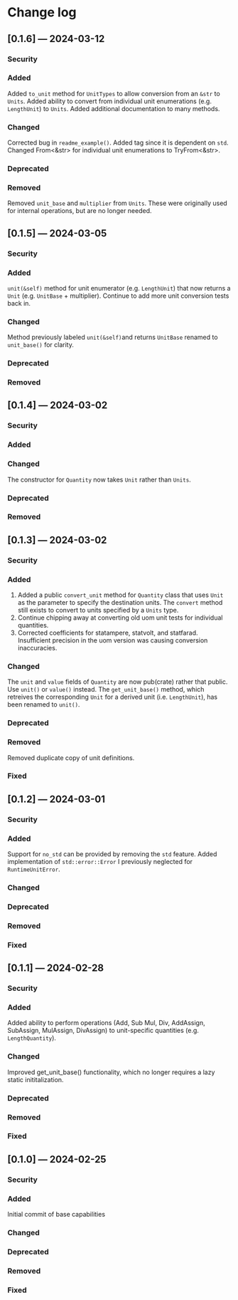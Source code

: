 # Change log
<!-- Template:
## [version] — YYYY-MM-DD

### Security
### Added
### Changed
### Deprecated
### Removed
### Fixed
-->
## [0.1.6] — 2024-03-12

### Security
### Added
Added `to_unit` method for `UnitTypes` to allow conversion from an `&str` to `Units`.
Added ability to convert from individual unit enumerations (e.g. `LengthUnit`) to `Units`.
Added additional documentation to many methods.
### Changed
Corrected bug in `readme_example()`. Added tag since it is dependent on `std`.
Changed From<&str> for individual unit enumerations to TryFrom<&str>.
### Deprecated
### Removed
Removed `unit_base` and `multiplier` from `Units`. These were originally used for internal operations, but are no longer needed.


## [0.1.5] — 2024-03-05

### Security
### Added
`unit(&self)` method for unit enumerator (e.g. `LengthUnit`) that now returns a `Unit` (e.g. `UnitBase` + multiplier). 
Continue to add more unit conversion tests back in.
### Changed
Method previously labeled `unit(&self)`and returns `UnitBase` renamed to `unit_base()` for clarity. 
### Deprecated
### Removed

## [0.1.4] — 2024-03-02

### Security
### Added
### Changed
The constructor for `Quantity` now takes `Unit` rather than `Units`.
### Deprecated
### Removed

## [0.1.3] — 2024-03-02

### Security
### Added
1. Added a public `convert_unit` method for `Quantity` class that uses `Unit` as the parameter to specify the destination units. The `convert` method still exists to convert to units specified by a `Units` type.
2. Continue chipping away at converting old uom unit tests for individual quantities. 
3. Corrected coefficients for statampere, statvolt, and statfarad. Insufficient precision in the uom version was causing conversion inaccuracies.
### Changed
The `unit` and `value` fields of `Quantity` are now pub(crate) rather that public. Use `unit()` or `value()` instead.
The `get_unit_base()` method, which retreives the corresponding `Unit` for a derived unit (i.e. `LengthUnit`), has been renamed to `unit()`.
### Deprecated
### Removed
Removed duplicate copy of unit definitions.
### Fixed

## [0.1.2] — 2024-03-01

### Security
### Added
Support for `no_std` can be provided by removing the `std` feature. 
Added implementation of `std::error::Error` I previously neglected for `RuntimeUnitError`.
### Changed
### Deprecated
### Removed
### Fixed

## [0.1.1] — 2024-02-28

### Security
### Added
Added ability to perform operations (Add, Sub Mul, Div, AddAssign, SubAssign, MulAssign, DivAssign) to unit-specific quantities (e.g. `LengthQuantity`).
### Changed
Improved get_unit_base() functionality, which no longer requires a lazy static inititalization.
### Deprecated
### Removed
### Fixed

## [0.1.0] — 2024-02-25

### Security
### Added
Initial commit of base capabilities
### Changed
### Deprecated
### Removed
### Fixed